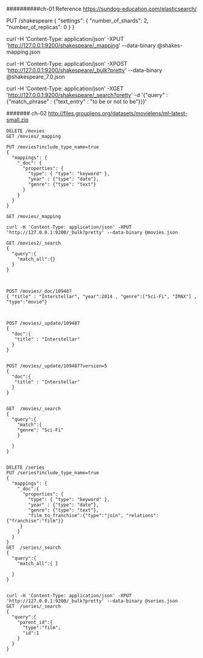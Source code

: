 ##########ch-01
 Reference https://sundog-education.com/elasticsearch/
 
 
PUT /shakespeare
{
  "settings": {
    "number_of_shards": 2,
    "number_of_replicas": 0
  }
}

 curl -H 'Content-Type: application/json' -XPUT 'http://127.0.0.1:9200/shakespeare/_mapping' --data-binary @shakes-mapping.json
 
 curl -H 'Content-Type: application/json' -XPOST  'http://127.0.0.1:9200/shakespeare/_bulk?pretty' --data-binary @shakespeare_7.0.json
 
 
 curl -H 'Content-Type: application/json' -XGET 'http://127.0.0.1:9200/shakespeare/_search?pretty' -d '{"query" : {"match_phrase" : {"text_entry" : "to be or not to be"}}}'


#######  ch-02
http://files.grouplens.org/datasets/movielens/ml-latest-small.zip

```
DELETE /movies
GET /movies/_mapping

PUT /movies?include_type_name=true
{
  "mappings": {
    "_doc": {
      "properties": {
        "type": { "type": "keyword" },
        "year" : {"type": "date"},
        "genre": {"type": "text"}
      }
    }
  }
}

GET /movies/_mapping

curl -H 'Content-Type: application/json' -XPUT 'http://127.0.0.1:9200/_bulk?pretty' --data-binary @movies.json

GET /movies2/_search
{
  "query":{
    "match_all":{}
  }
}



POST /movies/_doc/109487
{ "title" : "Interstellar", "year":2014 , "genre":["Sci-Fi", "IMAX"] , "type":"movie"}



POST /movies/_update/109487
{
  "doc":{
   "title" : "Interstellar"
  }
}
  

POST /movies/_update/109487?version=5
{
  "doc":{
   "title" : "Interstellar"
  }
}


GET  /movies/_search
{
  "query":{
    "match":{
    "genre": "Sci-Fi"
    }

  }
}


DELETE /series
PUT /series?include_type_name=true
{
  "mappings": {
    "_doc":{
      "properties": {
        "type": { "type": "keyword" },
        "year" : {"type": "date"},
        "genre": {"type": "text"},
        "film_to_franchise":{"type":"join", "relations":{"franchise":"film"}}
     }      
    }
  }
}
GET  /series/_search
{
  "query":{
    "match_all":{ }

  }
}


curl -H 'Content-Type: application/json' -XPUT 'http://127.0.0.1:9200/_bulk?pretty' --data-binary @series.json
GET  /series/_search
{
  "query":{
    "parent_id":{ 
      "type":"film",
      "id":1
    }
  }
}

```



